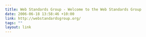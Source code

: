 ```yaml
---
title: Web Standards Group - Welcome to the Web Standards Group
date: 2006-06-18 13:58:46 +10:00
link: http://webstandardsgroup.org/
tags: ""
layout: link
---
```

